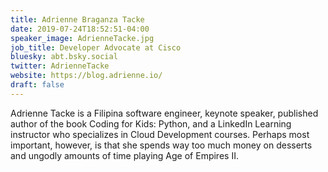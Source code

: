 ```yaml
---
title: Adrienne Braganza Tacke
date: 2019-07-24T18:52:51-04:00
speaker_image: AdrienneTacke.jpg
job_title: Developer Advocate at Cisco
bluesky: abt.bsky.social
twitter: AdrienneTacke
website: https://blog.adrienne.io/
draft: false
---
```


Adrienne Tacke is a Filipina software engineer, keynote speaker, published author of the book Coding for Kids: Python, and a LinkedIn Learning instructor who specializes in Cloud Development courses. Perhaps most important, however, is that she spends way too much money on desserts and ungodly amounts of time playing Age of Empires II.
